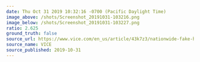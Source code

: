 ```yaml
---
date: Thu Oct 31 2019 10:32:16 -0700 (Pacific Daylight Time)
image_above: /shots/Screenshot_20191031-103216.png
image_below: /shots/Screenshot_20191031-103227.png
ratio: 2.625
ground_truth: false
source_url: https://www.vice.com/en_us/article/43k7z3/nationwide-fake-host-scam-on-airbnb
source_name: VICE
source_published: 2019-10-31
---
```

